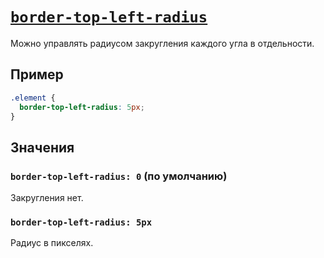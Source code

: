 # [`border-top-left-radius`](../index.md)

Можно управлять радиусом закругления каждого угла в отдельности.

## Пример

```css
.element {
  border-top-left-radius: 5px;
}
```

## Значения

### `border-top-left-radius: 0` (по умолчанию)

Закругления нет.

### `border-top-left-radius: 5px`

Радиус в пикселях.
